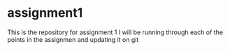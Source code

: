 # assignment1
This is the repository for assignment 1
I will be running through each of the points in the assignmen and updating it on git
